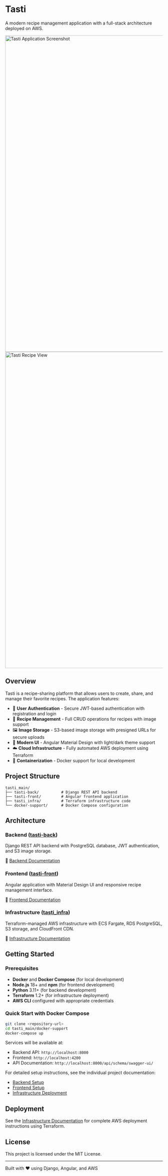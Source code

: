 # Tasti

A modern recipe management application with a full-stack architecture deployed on AWS.

<img width="1629" height="1012" alt="Tasti Application Screenshot" src="https://github.com/user-attachments/assets/be1cd6b0-4fc5-4fa9-be30-9367e11b1ee4" />

<img width="1629" height="1012" alt="Tasti Recipe View" src="https://github.com/user-attachments/assets/47957318-32dd-4bf0-94fc-58e8a6dcd131" />

## Overview

Tasti is a recipe-sharing platform that allows users to create, share, and manage their favorite recipes. The application features:

- 🔐 **User Authentication** - Secure JWT-based authentication with registration and login
- 📝 **Recipe Management** - Full CRUD operations for recipes with image support
- 🖼️ **Image Storage** - S3-based image storage with presigned URLs for secure uploads
- 🎨 **Modern UI** - Angular Material Design with light/dark theme support
- ☁️ **Cloud Infrastructure** - Fully automated AWS deployment using Terraform
- 🐳 **Containerization** - Docker support for local development

## Project Structure

```
tasti_main/
├── tasti-back/          # Django REST API backend
├── tasti-front/         # Angular frontend application
├── tasti_infra/         # Terraform infrastructure code
└── docker-support/      # Docker Compose configuration
```

## Architecture

### Backend ([tasti-back](./tasti-back))

Django REST API backend with PostgreSQL database, JWT authentication, and S3 image storage.

📖 [Backend Documentation](./tasti-back/docs/README.md)

### Frontend ([tasti-front](./tasti-front))

Angular application with Material Design UI and responsive recipe management interface.

📖 [Frontend Documentation](./tasti-front/README.md)

### Infrastructure ([tasti_infra](./tasti_infra))

Terraform-managed AWS infrastructure with ECS Fargate, RDS PostgreSQL, S3 storage, and CloudFront CDN.

📖 [Infrastructure Documentation](./tasti_infra/README.md)

## Getting Started

### Prerequisites

- **Docker** and **Docker Compose** (for local development)
- **Node.js** 18+ and **npm** (for frontend development)
- **Python** 3.11+ (for backend development)
- **Terraform** 1.2+ (for infrastructure deployment)
- **AWS CLI** configured with appropriate credentials

### Quick Start with Docker Compose

```bash
git clone <repository-url>
cd tasti_main/docker-support
docker-compose up
```

Services will be available at:

- Backend API: `http://localhost:8000`
- Frontend: `http://localhost:4200`
- API Documentation: `http://localhost:8000/api/schema/swagger-ui/`

For detailed setup instructions, see the individual project documentation:

- [Backend Setup](./tasti-back/docs/README.md)
- [Frontend Setup](./tasti-front/README.md)
- [Infrastructure Deployment](./tasti_infra/README.md)

## Deployment

See the [Infrastructure Documentation](./tasti_infra/README.md) for complete AWS deployment instructions using Terraform.

## License

This project is licensed under the MIT License.

---

Built with ❤️ using Django, Angular, and AWS

